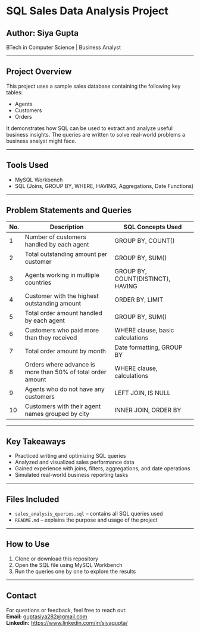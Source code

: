 # SQL Sales Data Analysis Project

## Author: Siya Gupta  
BTech in Computer Science | Business Analyst

---

## Project Overview

This project uses a sample sales database containing the following key tables:

- Agents  
- Customers  
- Orders  

It demonstrates how SQL can be used to extract and analyze useful business insights. The queries are written to solve real-world problems a business analyst might face.

---

## Tools Used

- MySQL Workbench  
- SQL (Joins, GROUP BY, WHERE, HAVING, Aggregations, Date Functions)

---

## Problem Statements and Queries

| No. | Description                                                 | SQL Concepts Used                   |
| --- | ----------------------------------------------------------- | ----------------------------------- |
| 1   | Number of customers handled by each agent                   | GROUP BY, COUNT()                   |
| 2   | Total outstanding amount per customer                       | GROUP BY, SUM()                     |
| 3   | Agents working in multiple countries                        | GROUP BY, COUNT(DISTINCT), HAVING  |
| 4   | Customer with the highest outstanding amount                | ORDER BY, LIMIT                     |
| 5   | Total order amount handled by each agent                    | GROUP BY, SUM()                     |
| 6   | Customers who paid more than they received                  | WHERE clause, basic calculations    |
| 7   | Total order amount by month                                 | Date formatting, GROUP BY           |
| 8   | Orders where advance is more than 50% of total order amount | WHERE clause, calculations          |
| 9   | Agents who do not have any customers                        | LEFT JOIN, IS NULL                  |
| 10  | Customers with their agent names grouped by city            | INNER JOIN, ORDER BY                |

---

## Key Takeaways

- Practiced writing and optimizing SQL queries  
- Analyzed and visualized sales performance data  
- Gained experience with joins, filters, aggregations, and date operations  
- Simulated real-world business reporting tasks

---

## Files Included

- `sales_analysis_queries.sql` – contains all SQL queries used  
- `README.md` – explains the purpose and usage of the project

---

## How to Use

1. Clone or download this repository  
2. Open the SQL file using MySQL Workbench  
3. Run the queries one by one to explore the results

---

## Contact

For questions or feedback, feel free to reach out:  
**Email:** guptasiya282@gmail.com  
**LinkedIn:** https://www.linkedin.com/in/siyagupta/
